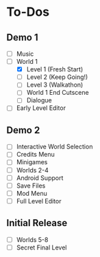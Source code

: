 # To-Dos
## Demo 1
* [ ] Music
* [ ] World 1
    * [X] Level 1 (Fresh Start)
    * [ ] Level 2 (Keep Going!)
    * [ ] Level 3 (Walkathon)
    * [ ] World 1 End Cutscene
    * [ ] Dialogue
* [ ] Early Level Editor

## Demo 2
* [ ] Interactive World Selection
* [ ] Credits Menu
* [ ] Minigames
* [ ] Worlds 2-4
* [ ] Android Support
* [ ] Save Files
* [ ] Mod Menu
* [ ] Full Level Editor

## Initial Release
* [ ] Worlds 5-8
* [ ] Secret Final Level